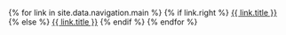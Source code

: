 {% for link in site.data.navigation.main %}
  {% if link.right %}
    <a class="normal right" href="../{{ link.url }}">{{ link.title }}</a>
    {% else %}
    <a class="normal" href="../{{ link.url }}">{{ link.title }}</a>
  {% endif %}
{% endfor %}

